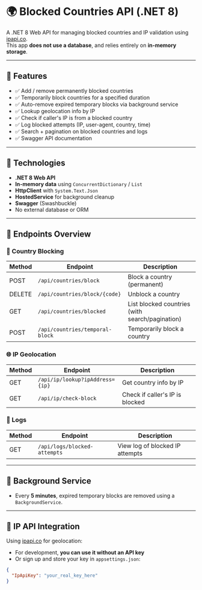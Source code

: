 # 🌍 Blocked Countries API (.NET 8)

A .NET 8 Web API for managing blocked countries and IP validation using [ipapi.co](https://ipapi.co).  
This app **does not use a database**, and relies entirely on **in-memory storage**.

---

## 🚀 Features

- ✅ Add / remove permanently blocked countries
- ✅ Temporarily block countries for a specified duration
- ✅ Auto-remove expired temporary blocks via background service
- ✅ Lookup geolocation info by IP
- ✅ Check if caller's IP is from a blocked country
- ✅ Log blocked attempts (IP, user-agent, country, time)
- ✅ Search + pagination on blocked countries and logs
- ✅ Swagger API documentation

---

## 🔧 Technologies

- **.NET 8 Web API**
- **In-memory data** using `ConcurrentDictionary` / `List`
- **HttpClient** with `System.Text.Json`
- **HostedService** for background cleanup
- **Swagger** (Swashbuckle)
- No external database or ORM

---

## 📁 Endpoints Overview

### 🔐 Country Blocking

| Method | Endpoint                         | Description                        |
|--------|----------------------------------|------------------------------------|
| POST   | `/api/countries/block`           | Block a country (permanent)        |
| DELETE | `/api/countries/block/{code}`    | Unblock a country                  |
| GET    | `/api/countries/blocked`         | List blocked countries (with search/pagination) |
| POST   | `/api/countries/temporal-block`  | Temporarily block a country        |

### 🌐 IP Geolocation

| Method | Endpoint                         | Description                        |
|--------|----------------------------------|------------------------------------|
| GET    | `/api/ip/lookup?ipAddress={ip}`  | Get country info by IP             |
| GET    | `/api/ip/check-block`            | Check if caller's IP is blocked    |

### 📜 Logs

| Method | Endpoint                         | Description                        |
|--------|----------------------------------|------------------------------------|
| GET    | `/api/logs/blocked-attempts`     | View log of blocked IP attempts    |

---

## 🔁 Background Service

- Every **5 minutes**, expired temporary blocks are removed using a `BackgroundService`.

---

## 🔑 IP API Integration

Using [ipapi.co](https://ipapi.co) for geolocation:
- For development, **you can use it without an API key**
- Or sign up and store your key in `appsettings.json`:

```json
{
  "IpApiKey": "your_real_key_here"
}
